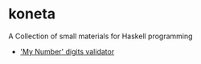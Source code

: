 # koneta
A Collection of small materials for Haskell programming

- ['My Number' digits validator](blob/master/src/MyNumber/Validate.hs)
